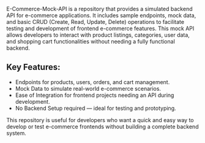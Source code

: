 
E-Commerce-Mock-API is a repository that provides a simulated backend API for e-commerce applications. It includes sample endpoints, mock data, and basic CRUD (Create, Read, Update, Delete) operations to facilitate testing and development of frontend e-commerce features. This mock API allows developers to interact with product listings, categories, user data, and shopping cart functionalities without needing a fully functional backend.

## Key Features:
* Endpoints for products, users, orders, and cart management.
* Mock Data to simulate real-world e-commerce scenarios.
* Ease of Integration for frontend projects needing an API during development.
* No Backend Setup required — ideal for testing and prototyping.

This repository is useful for developers who want a quick and easy way to develop or test e-commerce frontends without building a complete backend system.
